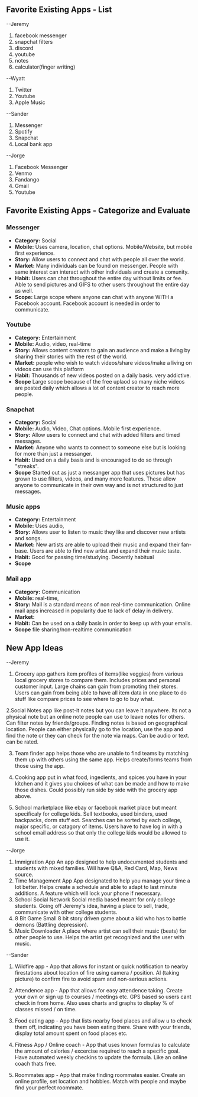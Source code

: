 ## Favorite Existing Apps - List

--Jeremy
1. facebook messenger
2. snapchat filters
3. discord
4. youtube
5. notes
6. calculator(finger writing)

--Wyatt
1. Twitter
2. Youtube
3. Apple Music

--Sander
1. Messenger
2. Spotify
3. Snapchat
4. Local bank app

--Jorge
1. Facebook Messenger
2. Venmo
3. Fandango
4. Gmail
5. Youtube

## Favorite Existing Apps - Categorize and Evaluate
### Messenger
 - **Category:** Social
 - **Mobile:** Uses camera, location, chat options. Mobile/Website, but mobile first experience. 
 - **Story:** Allow users to connect and chat with people all over the world.
 - **Market:** Many individuals can be found on messenger. People with same interest can interact with other individuals and create a comunity.
 - **Habit:** Users can chat throughout the entire day without limits or fee. Able to send pictures and GIFS to other users throughout the entire day as well.
 - **Scope:** Large scope where anyone can chat with anyone WITH a Facebook account. Facebook account is needed in order to communicate. 
### Youtube
 - **Category:** Entertainment
 - **Mobile:** Audio, video, real-time
 - **Story:** Allows content creators to gain an audience and make a living by sharing their stories with the rest of the world. 
 - **Market:** people who wish to watch videos/share videos/make a living on videos can use this platform
 - **Habit:** Thousands of new videos posted on a daily basis. very addictive.
 - **Scope** Large scope because of the free uplaod so many niche videos are posted daily which allows a lot of content creator to reach more people.
### Snapchat
 - **Category:** Social
 - **Mobile:** Audio, Video, Chat options. Mobile first experience.
 - **Story:** Allow users to connect and chat with added filters and timed messages. 
 - **Market:** Anyone who wants to connect to someone else but is looking for more than just a messanger.
 - **Habit:** Used on a daily basis and is encouraged to do so through "streaks".
 - **Scope** Started out as just a messanger app that uses pictures but has grown to use filters, videos, and many more features. These allow anyone to communicate in their own way and is not structured to just messages. 
### Music apps
 - **Category:** Entertainment
 - **Mobile:** Uses audio,
 - **Story:** Allows user to listen to music they like and discover new artists and songs.
 - **Market:** New artists are able to upload their music and expand their fan-base. Users are able to find new artist and expand their music taste.
 - **Habit:** Good for passing time/studying. Decently habitual
 - **Scope**
### Mail app
 - **Category:** Communication
 - **Mobile:** real-time,
 - **Story:** Mail is a standard means of non real-time communication. Online mail apps increased in popularity due to lack of delay in delivery.
 - **Market:** 
 - **Habit:** Can be used on a daily basis in order to keep up with your emails. 
 - **Scope** file sharing/non-realtime communication
 
 
 ## New App Ideas
 --Jeremy
 1. Grocery app
 gathers item profiles of items(like veggies) from various local grocery stores to compare them. Includes prices and personal customer input. Large chains can gain from promoting their stores. Users can gain from being able to have all item data in one place to do stuff like compare prices to see where to go to buy what.
 
 2.Social Notes app
 like post-it notes but you can leave it anywhere. Its not a physical note but an online note people can use to leave notes for others. Can filter notes by friends/groups. Finding notes is based on geographical location. People can either physically go to the location, use the app and find the note or they can check for the note via maps. Can be audio or text. can be rated.
 
 3. Team finder app
 helps those who are unable to find teams by matching them up with others using the same app. Helps create/forms teams from those using the app.
 
 4. Cooking app
  put in what food, ingedients, and spices you have in your kitchen and it gives you choices of what can be made and how to make those dishes. Could possibly run side by side with the grocery app above.
  
 5. School marketplace
  like ebay or facebook market place but meant specificaly for college kids. Sell textbooks, used binders, used backpacks, dorm stuff ect. Searches can be sorted by each college, major specific, or catagory of items. Users have to have log in with a school email address so that only the college kids would be allowed to use it.
 
 --Jorge 
 1. Immigration App
 An app designed to help undocumented students and students with mixed families. Will have Q&A, Red Card, Map, News source.
 2. Time Management App
 App designated to help you manage your time a lot better. Helps create a schedule and able to adapt to last minute additions. A feature which will lock your phone if necessary. 
 3. School Social Network
 Social media based meant for only college students. Going off Jeremy's idea, having a place to sell, trade, communicate with other college students. 
 4. 8 Bit Game
 Small 8 bit story driven game about a kid who has to battle demons (Battling depression). 
 5. Music Downloader
 A place where artist can sell their music (beats) for other people to use. Helps the artist get recognized and the user with music. 
 
  --Sander
 1. Wildfire app - 
   App that allows for instant or quick notification to nearby firestations about location of fire using camera / position. AI (taking      picture) to confirm fire to avoid spam and non-serious actions.
 
 2. Attendence app - 
   App that allows for easy attendence taking. Create your own or sign up to courses / meetings etc. GPS based so users cant check in      from home. Also uses charts and graphs to display % of classes missed / on time.
 
 3. Food eating app - 
    App that lists nearby food places and allow u to check them off, indicating you have been eating there. Share with your friends,         display total amount spent on food places etc.
 
 4. Fitness App / Online coach - 
    App that uses known formulas to calculate the amount of calories / excercise required to reach a specific goal. Have automated           weekly checkins to update the formula. Like an online coach thats free.
  
 5. Roommates app - 
    App that make finding roommates easier. Create an online profile, set location and hobbies. Match with people and maybe find your       perfect roommate.
